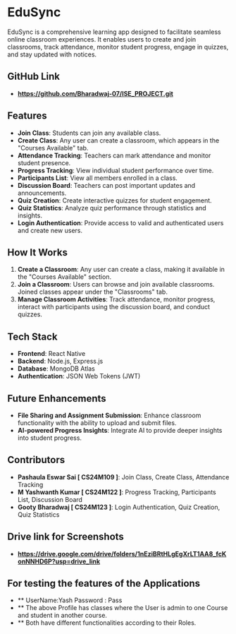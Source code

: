 # EduSync

EduSync is a comprehensive learning app designed to facilitate seamless online classroom experiences. It enables users to create and join classrooms, track attendance, monitor student progress, engage in quizzes, and stay updated with notices.

## GitHub Link 
- **https://github.com/Bharadwaj-07/ISE_PROJECT.git**

## Features
- **Join Class**: Students can join any available class.
- **Create Class**: Any user can create a classroom, which appears in the "Courses Available" tab.
- **Attendance Tracking**: Teachers can mark attendance and monitor student presence.
- **Progress Tracking**: View individual student performance over time.
- **Participants List**: View all members enrolled in a class.
- **Discussion Board**: Teachers can post important updates and announcements.
- **Quiz Creation**: Create interactive quizzes for student engagement.
- **Quiz Statistics**: Analyze quiz performance through statistics and insights.
- **Login Authentication**: Provide access to valid and authenticated users and create new users.

## How It Works
1. **Create a Classroom**: Any user can create a class, making it available in the "Courses Available" section.
2. **Join a Classroom**: Users can browse and join available classrooms. Joined classes appear under the "Classrooms" tab.
3. **Manage Classroom Activities**: Track attendance, monitor progress, interact with participants using the discussion board, and conduct quizzes.

## Tech Stack
- **Frontend**: React Native
- **Backend**: Node.js, Express.js
- **Database**: MongoDB Atlas
- **Authentication**: JSON Web Tokens (JWT)

## Future Enhancements
- **File Sharing and Assignment Submission**: Enhance classroom functionality with the ability to upload and submit files.
- **AI-powered Progress Insights**: Integrate AI to provide deeper insights into student progress.

## Contributors
- **Pashaula Eswar Sai [ CS24M109 ]**: Join Class, Create Class, Attendance Tracking
- **M Yashwanth Kumar [ CS24M122 ]**: Progress Tracking, Participants List, Discussion Board
- **Gooty Bharadwaj [ CS24M123 ]**: Login Authentication, Quiz Creation, Quiz Statistics

## Drive link for Screenshots
- **https://drive.google.com/drive/folders/1nEziBRtHLgEgXrLT1AA8_fcKonNNHD6P?usp=drive_link**

## For testing the features of the Applications
- ** UserName:Yash Password : Pass
- ** The above Profile has classes where the User is admin to one Course and student in another course.
- ** Both have different functionalities according to their Roles.
